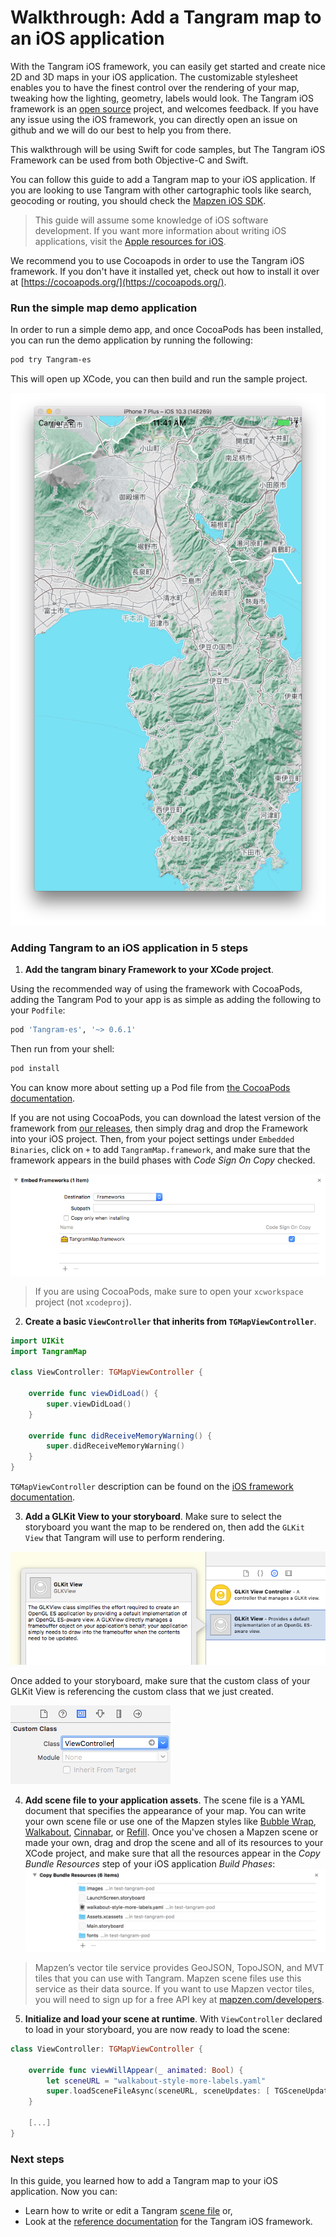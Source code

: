 # Walkthrough: Add a Tangram map to an iOS application

With the Tangram iOS framework, you can easily get started and create nice 2D and 3D maps in your iOS application. The customizable stylesheet enables you to have the finest control over the rendering of your map, tweaking how the lighting, geometry, labels would look. The Tangram iOS framework is an [open source](https://github.com/tangrams/tangram-es) project, and welcomes feedback. If you have any issue using the iOS framework, you can directly open an issue on github and we will do our best to help you from there.

This walkthrough will be using Swift for code samples, but The Tangram iOS Framework can be used from both Objective-C and Swift.

You can follow this guide to add a Tangram map to your iOS application. If you are looking to use Tangram with other cartographic tools like search, geocoding or routing, you should check the [Mapzen iOS SDK](https://mapzen.com/documentation/ios/).

>This guide will assume some knowledge of iOS software development.
>If you want more information about writing iOS applications, visit the [Apple resources for iOS](https://developer.apple.com/ios/resources/).

We recommend you to use Cocoapods in order to use the Tangram iOS framework. If you don't have it installed yet, check out how to install it over at [https://cocoapods.org/](https://cocoapods.org/).

### Run the simple map demo application

In order to run a simple demo app, and once CocoaPods has been installed, you can run the demo application by running the following:

```sh
pod try Tangram-es
```

This will open up XCode, you can then build and run the sample project.

![](images/iOS-Simulator.png)

### Adding Tangram to an iOS application in 5 steps

1. **Add the tangram binary Framework to your XCode project**.

Using the recommended way of using the framework with CocoaPods, adding the Tangram Pod to your app is as simple as adding the following to your `Podfile`:

```sh
pod 'Tangram-es', '~> 0.6.1'
```

Then run from your shell:

```sh
pod install
```

You can know more about setting up a Pod file from [the CocoaPods documentation](https://guides.cocoapods.org/using/the-podfile.html).

If you are not using CocoaPods, you can download the latest version of the framework from [our releases](https://github.com/tangrams/tangram-es/releases), then simply drag and drop the Framework into your iOS project. Then, from your poject settings under `Embedded Binaries`, click on `+` to add `TangramMap.framework`, and make sure that the framework appears in the build phases with _Code Sign On Copy_ checked.

![](images/XCode-Codesign.png)

>If you are using CocoaPods, make sure to open your `xcworkspace` project (not `xcodeproj`).

2. **Create a basic `ViewController` that inherits from `TGMapViewController`**.

```swift
import UIKit
import TangramMap

class ViewController: TGMapViewController {

    override func viewDidLoad() {
        super.viewDidLoad()
    }

    override func didReceiveMemoryWarning() {
        super.didReceiveMemoryWarning()
    }
}
```

`TGMapViewController` description can be found on the [iOS framework documentation](https://mapzen.com/documentation/tangram/ios-framework/0.6.1/).

3. **Add a GLKit View to your storyboard**. Make sure to select the storyboard you want the map to be rendered on, then add the `GLKit View` that Tangram will use to perform rendering.

![](images/XCode-GLKView.png)

Once added to your storyboard, make sure that the custom class of your GLKit View is referencing the custom class that we just created.

![](images/XCode-CustomClass.png)

4. **Add scene file to your application assets**. The scene file is a YAML document that specifies the appearance of your map. You can write your own scene file or use one of the Mapzen styles like   [Bubble Wrap](https://github.com/tangrams/bubble-wrap), [Walkabout](https://github.com/tangrams/walkabout-style), [Cinnabar](https://github.com/tangrams/cinnabar-style), or [Refill](https://github.com/tangrams/refill-style). Once you've chosen a Mapzen scene or made your own, drag and drop the scene and all of its resources to your XCode project, and make sure that all the resources appear in the _Copy Bundle Resources_ step of your iOS application _Build Phases_:
![](images/XCode-SceneResources.png)

>Mapzen’s vector tile service provides GeoJSON, TopoJSON, and MVT tiles that you can use with Tangram. Mapzen scene files use this service as their data source. If you want to use Mapzen vector tiles, you will need to sign up for a free API key at [mapzen.com/developers](https://mapzen.com/developers).

5. **Initialize and load your scene at runtime**. With `ViewController` declared to load in your storyboard, you are now ready to load the scene:

```swift
class ViewController: TGMapViewController {

    override func viewWillAppear(_ animated: Bool) {
        let sceneURL = "walkabout-style-more-labels.yaml"
        super.loadSceneFileAsync(sceneURL, sceneUpdates: [ TGSceneUpdate(path: "global.sdk_mapzen_api_key", value: <YOUR_API_KEY_HERE>) ])
    }

    [...]
}
```

### Next steps
In this guide, you learned how to add a Tangram map to your iOS application. Now you can:

- Learn how to write or edit a Tangram [scene file](https://mapzen.com/documentation/tangram/Scene-file/) or,
- Look at the [reference documentation](https://mapzen.com/documentation/tangram/ios-framework/0.6.1/) for the Tangram iOS framework.

